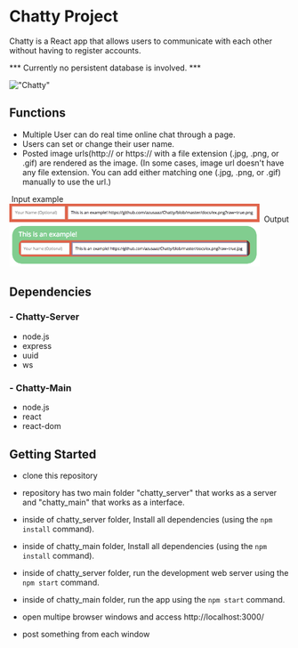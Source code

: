 # Chatty Project

Chatty is a React app that allows users to communicate with each other without having to register accounts. 

 *** Currently no persistent database is involved. ***

!["Chatty"](https://github.com/azusaaz/Chatty/blob/master/docs/chatty2.gif)

## Functions
- Multiple User can do real time online chat through a page.
- Users can set or change their user name.
- Posted image urls(http:// or https:// with a file extension (.jpg, .png, or .gif) are rendered as the image. (In some cases, image url doesn't have any file extension. You can add either matching one (.jpg, .png, or .gif) manually to use the url.)

<caption>&nbsp;Input example</caption>
<img src="https://github.com/azusaaz/Chatty/blob/master/docs/ex_in.png" width ="450px"/>
<caption>&nbsp;Output</caption>
<img src="https://github.com/azusaaz/Chatty/blob/master/docs/ex_out.png" width ="450px"/>

## Dependencies

### - Chatty-Server
- node.js
- express
- uuid
- ws

### - Chatty-Main
- node.js
- react
- react-dom

## Getting Started

- clone this repository
- repository has two main folder "chatty_server" that works as a server and "chatty_main" that works as a interface.

- inside of chatty_server folder, Install all dependencies (using the `npm install` command).
- inside of chatty_main folder, Install all dependencies (using the `npm install` command).
- inside of chatty_server folder, run the development web server using the `npm start` command.
- inside of chatty_main folder, run the app using the `npm start` command.
- open multipe browser windows and access http://localhost:3000/
- post something from each window
